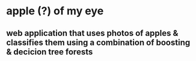 # apple (?) of my eye

## web application that uses photos of apples & classifies them using a combination of boosting & decicion tree forests